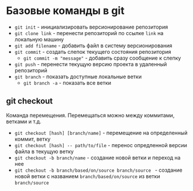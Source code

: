 # Базовые команды в git

- `git init` - инициализировать версионирование репозитория
- `git clone link` - перенести репозиторий по ссылке `link` на локальную машину
- `git add filename` - добавить файл в систему версионирования
- `git commit` - создать слепок текущего состояния репозитория
  - `git commit -m "message"` - добавить сразу сообщение к слепку
- `git push` - перенести текущую версию проекта в удаленный репозиторий
- `git branch` - показать доступные локальные ветки
  - `git branch -a` - показать все ветки

## git checkout

Команда перемещения. Перемещаться можно между коммитами, ветками и т.д.
- `git checkout [hash] [branch/name]` - перемещение на определенный коммит, ветку
- `git checkout [hash] -- path/to/file` - перенос опредленной версии файла в текущую ветку
- `git checkout -b branch/name` - создание новой ветки и переход на нее
- `git checkout -b branch/based/on/source branch/source ` - создание новой ветки с названием `branch/based/on/source` из ветки `branch/source`

